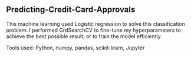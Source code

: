 ## Predicting-Credit-Card-Approvals
This machine learning used Logistic regression to solve this classification problem. I performed GrdSearchCV to fine-tune my hyperparameters to achieve the best possible result, or to train the model efficiently.

Tools used: Python, numpy, pandas, scikit-learn, Jupyter
